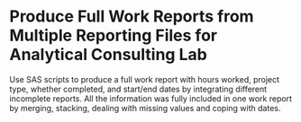 # Produce Full Work Reports from Multiple Reporting Files for Analytical Consulting Lab

Use SAS scripts to produce a full work report with hours worked, project type, whether completed, and start/end dates by integrating different incomplete reports. All the information was fully included in one work report by merging, stacking, dealing with missing values and coping with dates.

